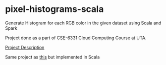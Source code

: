 # pixel-histograms-scala
Generate Histogram for each RGB color in the given dataset using Scala and Spark

Project done as a part of CSE-6331 Cloud Computing Course at UTA.

<a href="https://lambda.uta.edu/cse6331/spring20/project4.html">Project Description</a>

<p>Same project as <a href="https://github.com/c-deshpande/pixel-histograms">this</a> but implemented in Scala</p>
